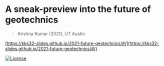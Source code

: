 # A sneak-preview into the future of geotechnics

> Krishna Kumar (2021), UT Austin

[https://kks32-slides.github.io/2021-future-geotechnics/#/](https://kks32-slides.github.io/2021-future-geotechnics/#/)

[![License](https://img.shields.io/badge/license-cc--by--4.0-brightgreen.svg)](https://creativecommons.org/licenses/by/4.0/)

